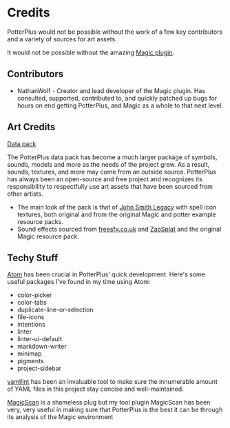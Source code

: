 # Credits

PotterPlus would not be possible without the work of a few key contributors and a variety of sources for art assets.

It would not be possible without the amazing [Magic plugin](http://github.com/elBukkit/MagicPlugin).

## Contributors

* NathanWolf - Creator and lead developer of the Magic plugin. Has consulted, supported, contributed to, and quickly patched up bugs for hours on end getting PotterPlus, and Magic as a whole to that next level.

## Art Credits

[Data pack](https://github.com/tsgrissom/PotterPlus/wiki/Data-Pack)

The PotterPlus data pack has become a much larger package of symbols, sounds, models and more as the needs of the project grew. As a result, sounds, textures, and more may come from an outside source. PotterPlus has always been an open-source and free project and recognizes its responsibility to respectfully use art assets that have been sourced from other artists.

* The main look of the pack is that of [John Smith Legacy](https://www.johnsmithlegacy.co.uk/) with spell icon textures, both original and from the original Magic and potter example resource packs.
* Sound effects sourced from [freesfx.co.uk](https://freesfx.co.uk/) and [ZapSplat](https://www.zapsplat.com/) and the original Magic resource pack.

## Techy Stuff

[Atom](https://atom.io/) has been crucial in PotterPlus' quick development. Here's some useful packages I've found in my time using Atom:

* color-picker
* color-tabs
* duplicate-line-or-selection
* file-icons
* intentions
* linter
* linter-ui-default
* markdown-writer
* minimap
* pigments
* project-sidebar

[yamllint](https://yamllint.readthedocs.io/en/stable/) has been an invaluable tool to make sure the innumerable amount of YAML files in this project stay concise and well-maintained. 

[MagicScan](https://github.com/tsgrissom/MagicScan) is a shameless plug but my tool plugin MagicScan has been very, very useful in making sure that PotterPlus is the best it can be through its analysis of the Magic environment
